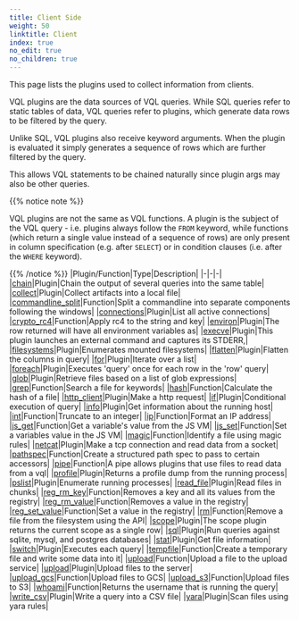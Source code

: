 ```yaml
---
title: Client Side
weight: 50
linktitle: Client
index: true
no_edit: true
no_children: true
---
```


This page lists the plugins used to collect information from
clients.

VQL plugins are the data sources of VQL queries. While SQL queries
refer to static tables of data, VQL queries refer to plugins, which
generate data rows to be filtered by the query.

Unlike SQL, VQL plugins also receive keyword arguments. When the
plugin is evaluated it simply generates a sequence of rows which are
further filtered by the query.

This allows VQL statements to be chained naturally since plugin args
may also be other queries.

{{% notice note %}}

VQL plugins are not the same as VQL functions. A plugin is the subject
of the VQL query - i.e. plugins always follow the `FROM` keyword,
while functions (which return a single value instead of a sequence of
rows) are only present in column specification (e.g. after `SELECT`)
or in condition clauses (i.e. after the `WHERE` keyword).

{{% /notice %}}
|Plugin/Function|<span class='vql_type'>Type</span>|Description|
|-|-|-|
|[chain](chain)|<span class='vql_type'>Plugin</span>|Chain the output of several queries into the same table|
|[collect](collect)|<span class='vql_type'>Plugin</span>|Collect artifacts into a local file|
|[commandline_split](commandline_split)|<span class='vql_type'>Function</span>|Split a commandline into separate components following the windows|
|[connections](connections)|<span class='vql_type'>Plugin</span>|List all active connections|
|[crypto_rc4](crypto_rc4)|<span class='vql_type'>Function</span>|Apply rc4 to the string and key|
|[environ](environ)|<span class='vql_type'>Plugin</span>|The row returned will have all environment variables as|
|[execve](execve)|<span class='vql_type'>Plugin</span>|This plugin launches an external command and captures its STDERR,|
|[filesystems](filesystems)|<span class='vql_type'>Plugin</span>|Enumerates mounted filesystems|
|[flatten](flatten)|<span class='vql_type'>Plugin</span>|Flatten the columns in query|
|[for](for)|<span class='vql_type'>Plugin</span>|Iterate over a list|
|[foreach](foreach)|<span class='vql_type'>Plugin</span>|Executes 'query' once for each row in the 'row' query|
|[glob](glob)|<span class='vql_type'>Plugin</span>|Retrieve files based on a list of glob expressions|
|[grep](grep)|<span class='vql_type'>Function</span>|Search a file for keywords|
|[hash](hash)|<span class='vql_type'>Function</span>|Calculate the hash of a file|
|[http_client](http_client)|<span class='vql_type'>Plugin</span>|Make a http request|
|[if](if)|<span class='vql_type'>Plugin</span>|Conditional execution of query|
|[info](info)|<span class='vql_type'>Plugin</span>|Get information about the running host|
|[int](int)|<span class='vql_type'>Function</span>|Truncate to an integer|
|[ip](ip)|<span class='vql_type'>Function</span>|Format an IP address|
|[js_get](js_get)|<span class='vql_type'>Function</span>|Get a variable's value from the JS VM|
|[js_set](js_set)|<span class='vql_type'>Function</span>|Set a variables value in the JS VM|
|[magic](magic)|<span class='vql_type'>Function</span>|Identify a file using magic rules|
|[netcat](netcat)|<span class='vql_type'>Plugin</span>|Make a tcp connection and read data from a socket|
|[pathspec](pathspec)|<span class='vql_type'>Function</span>|Create a structured path spec to pass to certain accessors|
|[pipe](pipe)|<span class='vql_type'>Function</span>|A pipe allows plugins that use files to read data from a vql|
|[profile](profile)|<span class='vql_type'>Plugin</span>|Returns a profile dump from the running process|
|[pslist](pslist)|<span class='vql_type'>Plugin</span>|Enumerate running processes|
|[read_file](read_file)|<span class='vql_type'>Plugin</span>|Read files in chunks|
|[reg_rm_key](reg_rm_key)|<span class='vql_type'>Function</span>|Removes a key and all its values from the registry|
|[reg_rm_value](reg_rm_value)|<span class='vql_type'>Function</span>|Removes a value in the registry|
|[reg_set_value](reg_set_value)|<span class='vql_type'>Function</span>|Set a value in the registry|
|[rm](rm)|<span class='vql_type'>Function</span>|Remove a file from the filesystem using the API|
|[scope](scope)|<span class='vql_type'>Plugin</span>|The scope plugin returns the current scope as a single row|
|[sql](sql)|<span class='vql_type'>Plugin</span>|Run queries against sqlite, mysql, and postgres databases|
|[stat](stat)|<span class='vql_type'>Plugin</span>|Get file information|
|[switch](switch)|<span class='vql_type'>Plugin</span>|Executes each query|
|[tempfile](tempfile)|<span class='vql_type'>Function</span>|Create a temporary file and write some data into it|
|[upload](upload)|<span class='vql_type'>Function</span>|Upload a file to the upload service|
|[upload](upload)|<span class='vql_type'>Plugin</span>|Upload files to the server|
|[upload_gcs](upload_gcs)|<span class='vql_type'>Function</span>|Upload files to GCS|
|[upload_s3](upload_s3)|<span class='vql_type'>Function</span>|Upload files to S3|
|[whoami](whoami)|<span class='vql_type'>Function</span>|Returns the username that is running the query|
|[write_csv](write_csv)|<span class='vql_type'>Plugin</span>|Write a query into a CSV file|
|[yara](yara)|<span class='vql_type'>Plugin</span>|Scan files using yara rules|
